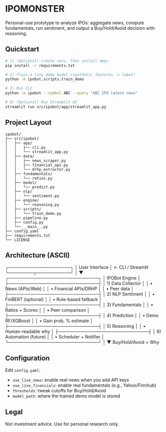# IPOMONSTER

Personal-use prototype to analyze IPOs: aggregate news, compute fundamentals, run sentiment, and output a Buy/Hold/Avoid decision with reasoning.



## Quickstart

```bash
# 1) (Optional) create venv, then install deps
pip install -r requirements.txt

# 2) Train a tiny demo model (synthetic features -> label)
python -m ipobot.scripts.train_demo

# 3) Run CLI
python -m ipobot --symbol ABC --query "ABC IPO latest news"

# 4) (Optional) Run Streamlit UI
streamlit run src/ipobot/app/streamlit_app.py
```

## Project Layout

```
ipobot/
├── src/ipobot/
│   ├── app/
│   │   ├── cli.py
│   │   └── streamlit_app.py
│   ├── data/
│   │   ├── news_scraper.py
│   │   ├── financial_api.py
│   │   └── drhp_extractor.py
│   ├── fundamentals/
│   │   └── ratios.py
│   ├── model/
│   │   └── predict.py
│   ├── nlp/
│   │   └── sentiment.py
│   ├── engine/
│   │   └── reasoning.py
│   ├── scripts/
│   │   └── train_demo.py
│   ├── pipeline.py
│   ├── config.py
│   └── __main__.py
├── config.yaml
├── requirements.txt
└── LICENSE
```

## Architecture (ASCII)

┌────────────────────┐
│   User Interface   │ ← CLI / Streamlit
└────────┬───────────┘
         │
         ▼
┌─────────────────────────────┐
│       IPOBot Engine         │
├─────────────────────────────┤
│ 1) Data Collector           │
│    • News (APIs/Web)        │
│    • Financial APIs/DRHP    │
│    • Peer data              │
├─────────────────────────────┤
│ 2) NLP Sentiment            │
│    • FinBERT (optional)     │
│    • Rule-based fallback    │
├─────────────────────────────┤
│ 3) Fundamentals             │
│    • Ratios + Scores        │
│    • Peer comparison        │
├─────────────────────────────┤
│ 4) Prediction               │
│    • Demo RF/XGBoost        │
│    • Gain prob, % estimate  │
├─────────────────────────────┤
│ 5) Reasoning                │
│    • Human-readable why     │
├─────────────────────────────┤
│ 6) Automation (future)      │
│    • Scheduler + Notifier   │
└─────────────────────────────┘
         │
         ▼
   Buy/Hold/Avoid + Why

## Configuration

Edit `config.yaml`:
- `use_live_news`: enable real news when you add API keys
- `use_live_financials`: enable real fundamentals (e.g., Yahoo/Finnhub)
- `thresholds`: tweak cutoffs for Buy/Hold/Avoid
- `model_path`: where the trained demo model is stored

## Legal

Not investment advice. Use for personal research only.
